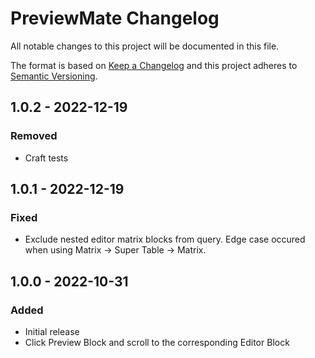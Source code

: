 # PreviewMate Changelog

All notable changes to this project will be documented in this file.

The format is based on [Keep a Changelog](http://keepachangelog.com/) and this project adheres to [Semantic Versioning](http://semver.org/).

## 1.0.2 - 2022-12-19
### Removed
- Craft tests

## 1.0.1 - 2022-12-19
### Fixed
- Exclude nested editor matrix blocks from query. Edge case occured when using Matrix -> Super Table -> Matrix.

## 1.0.0 - 2022-10-31
### Added
- Initial release
- Click Preview Block and scroll to the corresponding Editor Block